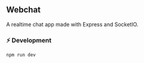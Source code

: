 ## Webchat
A realtime chat app made with Express and SocketIO.


### ⚡️ Development
```
npm run dev
```